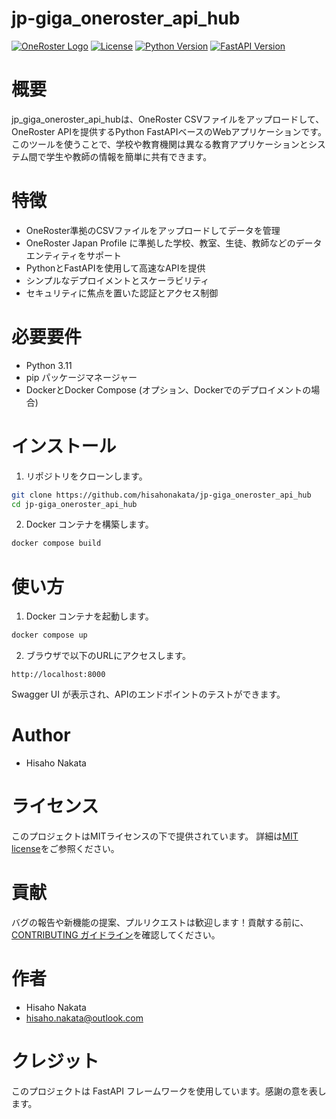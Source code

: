 # jp-giga_oneroster_api_hub

[![OneRoster Logo](https://img.shields.io/badge/OneRoster-1.2-blue.svg)](https://www.imsglobal.org/activity/onerosterlis)
[![License](https://img.shields.io/badge/License-MIT-blue.svg)](https://opensource.org/licenses/MIT)
[![Python Version](https://img.shields.io/badge/python-3.11-blue.svg)](https://www.python.org/downloads/release/python-311/)
[![FastAPI Version](https://img.shields.io/badge/fastapi-0.68.0-blue.svg)](https://fastapi.tiangolo.com/)

# 概要
jp_giga_oneroster_api_hubは、OneRoster CSVファイルをアップロードして、OneRoster APIを提供するPython FastAPIベースのWebアプリケーションです。このツールを使うことで、学校や教育機関は異なる教育アプリケーションとシステム間で学生や教師の情報を簡単に共有できます。

# 特徴

- OneRoster準拠のCSVファイルをアップロードしてデータを管理
- OneRoster Japan Profile に準拠した学校、教室、生徒、教師などのデータエンティティをサポート
- PythonとFastAPIを使用して高速なAPIを提供
- シンプルなデプロイメントとスケーラビリティ
- セキュリティに焦点を置いた認証とアクセス制御
# 必要要件

- Python 3.11
- pip パッケージマネージャー
- DockerとDocker Compose (オプション、Dockerでのデプロイメントの場合)

# インストール

1. リポジトリをクローンします。

```bash
git clone https://github.com/hisahonakata/jp-giga_oneroster_api_hub
cd jp-giga_oneroster_api_hub
```

2. Docker コンテナを構築します。

```bash
docker compose build
```

# 使い方

1.  Docker コンテナを起動します。

```bash
docker compose up
```

2. ブラウザで以下のURLにアクセスします。

```
http://localhost:8000
```

Swagger UI が表示され、APIのエンドポイントのテストができます。
# Author

* Hisaho Nakata

# ライセンス
 
このプロジェクトはMITライセンスの下で提供されています。 詳細は[MIT license](https://en.wikipedia.org/wiki/MIT_License)をご参照ください。

# 貢献
バグの報告や新機能の提案、プルリクエストは歓迎します！貢献する前に、 [CONTRIBUTING ガイドライン](https://docs.github.com/ja/communities/setting-up-your-project-for-healthy-contributions/setting-guidelines-for-repository-contributors)を確認してください。

# 作者
* Hisaho Nakata
* hisaho.nakata@outlook.com

# クレジット
このプロジェクトは FastAPI フレームワークを使用しています。感謝の意を表します。
